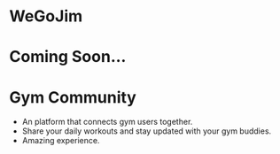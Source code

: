 # WeGoJim
# Coming Soon...  
# Gym Community  
- An platform that connects gym users together.  
- Share your daily workouts and stay updated with your gym buddies.  
- Amazing experience.  
